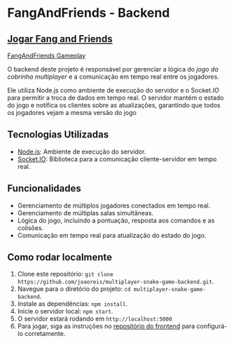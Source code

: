 # FangAndFriends - Backend

## [Jogar Fang and Friends](http://ec2-15-228-3-72.sa-east-1.compute.amazonaws.com/#/)


[FangAndFriends Gameplay](https://github.com/joaoreis/multiplayer-snake-game/assets/857735/6922fdae-02c5-43c1-b6e0-5317825b8b29)

O backend deste projeto é responsável por gerenciar a lógica do *jogo da cobrinha multiplayer* e a comunicação em tempo real entre os jogadores.

Ele utiliza Node.js como ambiente de execução do servidor e o Socket.IO para permitir a troca de dados em tempo real. O servidor mantém o estado do jogo e notifica os clientes sobre as atualizações, garantindo que todos os jogadores vejam a mesma versão do jogo

## Tecnologias Utilizadas

- [Node.js](https://nodejs.org/): Ambiente de execução do servidor.
- [Socket.IO](https://socket.io/): Biblioteca para a comunicação cliente-servidor em tempo real.

## Funcionalidades

- Gerenciamento de múltiplos jogadores conectados em tempo real.
- Gerenciamento de múltiplas salas simultâneas.
- Lógica do jogo, incluindo a pontuação, resposta aos comandos e as colisões.
- Comunicação em tempo real para atualização do estado do jogo.

## Como rodar localmente

1. Clone este repositório: `git clone https://github.com/joaoreis/multiplayer-snake-game-backend.git`.
2. Navegue para o diretório do projeto: `cd multiplayer-snake-game-backend`.
3. Instale as dependências: `npm install`.
4. Inicie o servidor local: `npm start`.
5. O servidor estará rodando em `http://localhost:5000`
6. Para jogar, siga as instruções no [repositório do frontend](https://github.com/joaoreis/multiplayer-snake-game#readme) para configurá-lo corretamente.
